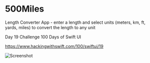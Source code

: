 # 500Miles
Length Converter App - enter a length and select units (meters, km, ft, yards, miles) to convert the length to any unit

Day 19 Challenge
100 Days of Swift UI

https://www.hackingwithswift.com/100/swiftui/19

![Screenshot](https://github.com/clearlynow/500Miles/blob/main/walk500miles.gif)

